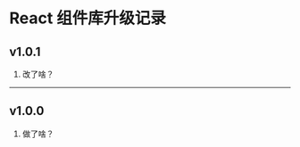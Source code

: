 <!--
 * @Author: GWY
 * @Date: 2022-11-15 16:28:40
 * @LastEditors: GWY
 * @LastEditTime: 2022-11-15 16:31:52
 * @Description:
-->

# React 组件库升级记录

## v1.0.1

1. 改了啥？

---

## v1.0.0

1. 做了啥？
